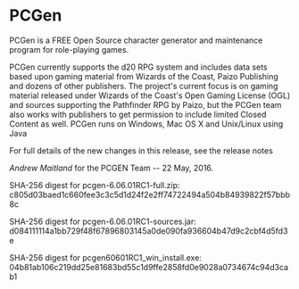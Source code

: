 # PCGen

PCGen is a FREE Open Source character generator and maintenance program for role-playing games.

PCGen currently supports the d20 RPG system and includes data sets based upon gaming material from Wizards of the Coast, Paizo Publishing and dozens of other publishers.
The project's current focus is on gaming material released under Wizards of the Coast's Open Gaming License (OGL) and sources supporting the Pathfinder RPG by Paizo, but the PCGen team also works with publishers to get permission to include limited Closed Content as well.
PCGen runs on Windows, Mac OS X and Unix/Linux using Java


For full details of the new changes in this release, see the release notes

*Andrew Maitland* for the PCGEN Team -- 22 May, 2016.

SHA-256 digest for pcgen-6.06.01RC1-full.zip:
c805d03baed1c660fee3c3c5d1d24f2e2ff74722494a504b84939822f57bbb8c

SHA-256 digest for pcgen-6.06.01RC1-sources.jar:
d084111114a1bb729f48f67896803145a0de090fa936604b47d9c2cbf4d5fd3e

SHA-256 digest for pcgen60601RC1_win_install.exe:
04b81ab106c219dd25e81683bd55c1d9ffe2858fd0e9028a0734674c94d3cab1

